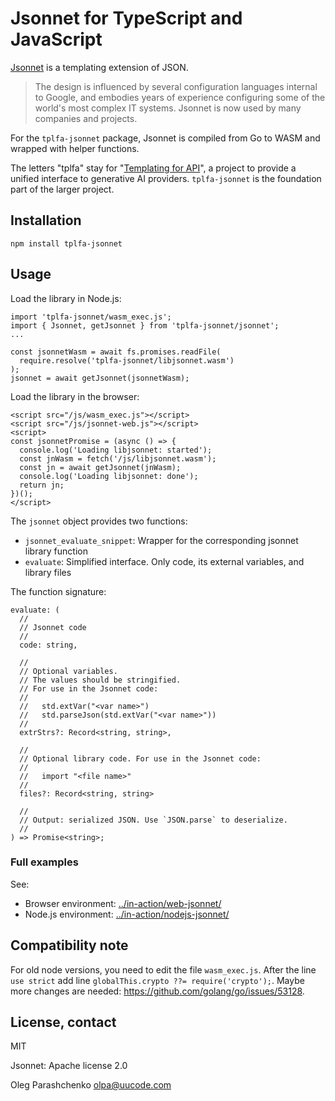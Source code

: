 # Jsonnet for TypeScript and JavaScript

[Jsonnet](https://jsonnet.org/) is a templating extension of JSON.

> The design is influenced by several configuration languages internal to Google, and embodies years of experience configuring some of the world's most complex IT systems. Jsonnet is now used by many companies and projects.

For the `tplfa-jsonnet` package, Jsonnet is compiled from Go to WASM and wrapped with helper functions.

The letters "tplfa" stay for "[Templating for API](https://github.com/olpa/templating-for-api)", a project to provide a unified interface to generative AI providers. `tplfa-jsonnet` is the foundation part of the larger project.

## Installation

```
npm install tplfa-jsonnet
```

## Usage

Load the library in Node.js:

```
import 'tplfa-jsonnet/wasm_exec.js';
import { Jsonnet, getJsonnet } from 'tplfa-jsonnet/jsonnet';
...

const jsonnetWasm = await fs.promises.readFile(
  require.resolve('tplfa-jsonnet/libjsonnet.wasm')
);
jsonnet = await getJsonnet(jsonnetWasm);
```

Load the library in the browser:

```
<script src="/js/wasm_exec.js"></script>
<script src="/js/jsonnet-web.js"></script>
<script>
const jsonnetPromise = (async () => {
  console.log('Loading libjsonnet: started');
  const jnWasm = fetch('/js/libjsonnet.wasm');
  const jn = await getJsonnet(jnWasm);
  console.log('Loading libjsonnet: done');
  return jn;
})();
</script>
```

The `jsonnet` object provides two functions:

- `jsonnet_evaluate_snippet`: Wrapper for the corresponding jsonnet library function
- `evaluate`: Simplified interface. Only code, its external variables, and library files

The function signature:

```
evaluate: (
  //
  // Jsonnet code
  //
  code: string,

  //
  // Optional variables.
  // The values should be stringified.
  // For use in the Jsonnet code:
  //
  //   std.extVar("<var name>")
  //   std.parseJson(std.extVar("<var name>"))
  //
  extrStrs?: Record<string, string>,

  //
  // Optional library code. For use in the Jsonnet code:
  //
  //   import "<file name>"
  //
  files?: Record<string, string>

  //
  // Output: serialized JSON. Use `JSON.parse` to deserialize.
  //
) => Promise<string>;
```

### Full examples

See:

- Browser environment: [../in-action/web-jsonnet/](../in-action/web-jsonnet/)
- Node.js environment: [../in-action/nodejs-jsonnet/](../in-action/nodejs-jsonnet/)


## Compatibility note

For old node versions, you need to edit the file `wasm_exec.js`. After the line `use strict` add line `globalThis.crypto ??= require('crypto');`. Maybe more changes are needed: <https://github.com/golang/go/issues/53128>.


## License, contact

MIT

Jsonnet: Apache license 2.0

Oleg Parashchenko <olpa@uucode.com>
